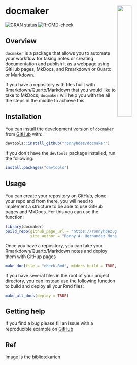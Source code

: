 
<!-- README.md is generated from README.Rmd. Please edit that file -->

# docmaker <a href="url"><img src="man/figures/logo.png" align="right" width="30%"></a>

<!-- badges: start -->

[![CRAN
status](https://www.r-pkg.org/badges/version/docmaker)](https://cran.r-project.org/package=docmaker)
[![R-CMD-check](https://github.com/ronnyhdez/docmaker/actions/workflows/R-CMD-check.yaml/badge.svg)](https://github.com/ronnyhdez/docmaker/actions/workflows/R-CMD-check.yaml)
<!-- badges: end -->

## Overview

`docmaker` is a package that allows you to automate your workflow for
taking notes or creating documentation and publish it as a webpage using
GitHub pages, MkDocs, and Rmarkdown or Quarto or Markdown.

If you have a repository with files built with Rmarkdown/Quarto/Markdown
that you would like to take to MkDocs; `docmaker` will help you with the
all the steps in the middle to achieve this.

## Installation

You can install the development version of `docmaker` from
[GitHub](https://github.com/) with:

``` r
devtools::install_github("ronnyhdez/docmaker")
```

If you don´t have the `devtools` package installed, run the following:

``` r
install.packages("devtools")
```

## Usage

You can create your repository on GitHub, clone your repo and from
there, you will need to implement a structure to be able to use GitHub
pages and MkDocs. For this you can use the function:

``` r
library(docmaker)
build_repo(github_page_url = "https://ronnyhdez.github.io/drawer/",
           site_author = "Ronny A. Hernández Mora")
```

Once you have a repository, you can take your Rmarkdown/Quarto/Markdown
notes and deploy them with GitHup pages

``` r
make_doc(file = "check.Rmd", mkdocs_build = TRUE, mkdocs_deploy = TRUE)
```

If you have several files in the root of your project directory, you can
instead use the following function to build and deploy all your Rmd
files:

``` r
make_all_docs(deploy = TRUE)
```

## Getting help

If you find a bug please fill an issue with a reproducible example on
[GitHub](https://github.com/ronnyhdez/docmaker/issues/)

## Ref

Image is the bibliotekarien
